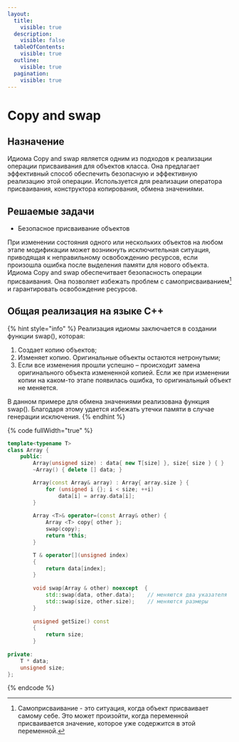 ```yaml
---
layout:
  title:
    visible: true
  description:
    visible: false
  tableOfContents:
    visible: true
  outline:
    visible: true
  pagination:
    visible: true
---
```


# Copy and swap

## Назначение

Идиома Copy and swap является одним из подходов к реализации операции присваивания для объектов класса. Она предлагает эффективный способ обеспечить безопасную и эффективную реализацию этой операции. Используется для реализации оператора присваивания, конструктора копирования, обмена значениями.

## Решаемые задачи

* Безопасное присваивание объектов

При изменении состояния одного или нескольких объектов на любом этапе модификации может возникнуть исключительная ситуация, приводящая к неправильному освобождению ресурсов, если произошла ошибка после выделения памяти для нового объекта. Идиома Copy and swap обеспечитвает безопасность операции присваивания. Она позволяет избежать проблем с самоприсваиванием[^1] и  гарантировать освобождение ресурсов.

## Общая реализация на языке C++

{% hint style="info" %}
Реализация идиомы заключается в создании функции swap(), которая:

1. Создает копию объектов;
2. Изменяет копию. Оригинальные объекты остаются нетронутыми;
3. Если все изменения прошли успешно – происходит замена оригинального объекта измененной копией. Если же при изменении копии на каком-то этапе появилась ошибка, то оригинальный объект не меняется.

В данном примере для обмена значениями реализована функция swap(). Благодаря этому удается избежать утечки памяти в случае генерации исключения.
{% endhint %}

{% code fullWidth="true" %}
```cpp
template<typename T>
class Array {
    public:
        Array(unsigned size) : data{ new T[size] }, size{ size } { }  
        ~Array() { delete [] data; } 

        Array(const Array& array) : Array{ array.size } {
            for (unsigned i {}; i < size; ++i)
                data[i] = array.data[i];
        }
        
        Array <T>& operator=(const Array& other) {
            Array <T> copy{ other };    
            swap(copy);                
            return *this;
        }

        T & operator[](unsigned index) 
        { 
            return data[index]; 
        }
        
        void swap(Array & other) noexcept  {
            std::swap(data, other.data);    // меняются два указателя
            std::swap(size, other.size);    // меняются размеры
        }
        
        unsigned getSize() const 
        { 
            return size;
        }
        
private:
    T * data;         
    unsigned size; 
};
```
{% endcode %}

[^1]: Самоприсваивание - это ситуация, когда объект присваивает самому себе. Это может произойти, когда переменной присваивается значение, которое уже содержится в этой переменной.
